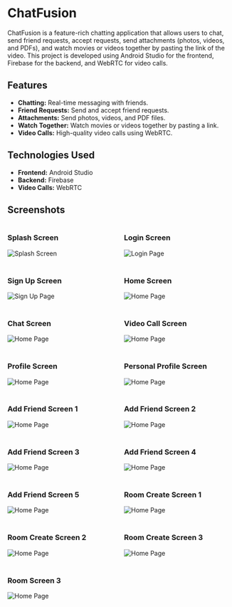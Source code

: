 # ChatFusion

ChatFusion is a feature-rich chatting application that allows users to chat, send friend requests, accept requests, send attachments (photos, videos, and PDFs), and watch movies or videos together by pasting the link of the video. This project is developed using Android Studio for the frontend, Firebase for the backend, and WebRTC for video calls.

## Features

- **Chatting:** Real-time messaging with friends.
- **Friend Requests:** Send and accept friend requests.
- **Attachments:** Send photos, videos, and PDF files.
- **Watch Together:** Watch movies or videos together by pasting a link.
- **Video Calls:** High-quality video calls using WebRTC.

## Technologies Used

- **Frontend:** Android Studio
- **Backend:** Firebase
- **Video Calls:** WebRTC

## Screenshots

<div style="display: grid; grid-template-columns: repeat(2, 1fr); gap: 20px;">
  <div>
    <h3>Splash Screen</h3>
    <img src="./assets/splash_screen.png" alt="Splash Screen" style="max-width: 100%;">
  </div>
  <div>
    <h3>Login Screen</h3>
    <img src="./assets/login_screen.png" alt="Login Page" style="max-width: 100%;">
  </div>
  <div>
    <h3>Sign Up Screen</h3>
    <img src="./assets/signup_screen.png" alt="Sign Up Page" style="max-width: 100%;">
  </div>
  <div>
    <h3>Home Screen</h3>
    <img src="./assets/home_screen.png" alt="Home Page" style="max-width: 100%;">
  </div>
  <div>
    <h3>Chat Screen</h3>
    <img src="./assets/chat_screen.png" alt="Home Page" style="max-width: 100%;">
  </div>
  <div>
    <h3>Video Call Screen</h3>
    <img src="./assets/video_call_screen.png" alt="Home Page" style="max-width: 100%;">
  </div>
  <div>
    <h3>Profile Screen</h3>
    <img src="./assets/profile_screen.png" alt="Home Page" style="max-width: 100%;">
  </div>
   <div>
    <h3>Personal Profile Screen</h3>
    <img src="./assets/personal_profile_screen.png" alt="Home Page" style="max-width: 100%;">
  </div>
   <div>
    <h3>Add Friend Screen 1</h3>
    <img src="./assets/add_friend_screen.png" alt="Home Page" style="max-width: 100%;">
  </div>
    <div>
    <h3>Add Friend Screen 2</h3>
    <img src="./assets/add_friend_screen_1.png" alt="Home Page" style="max-width: 100%;">
  </div>
   <div>
    <h3>Add Friend Screen 3</h3>
    <img src="./assets/add_friend_screen_2.png" alt="Home Page" style="max-width: 100%;">
  </div>
    <div>
    <h3>Add Friend Screen 4</h3>
    <img src="./assets/add_friend_screen_3.png" alt="Home Page" style="max-width: 100%;">
  </div>
   <div>
    <h3>Add Friend Screen 5</h3>
    <img src="./assets/add_friend_screen_4.png" alt="Home Page" style="max-width: 100%;">
  </div>

   <div>
    <h3>Room Create Screen 1</h3>
    <img src="./assets/room_create_screen.png" alt="Home Page" style="max-width: 100%;">
  </div>

  <div>
    <h3>Room Create Screen 2</h3>
    <img src="./assets/room_create_screen2.png" alt="Home Page" style="max-width: 100%;">
  </div>

   <div>
    <h3>Room Create Screen 3</h3>
    <img src="./assets/room_create_screen1.png" alt="Home Page" style="max-width: 100%;">
  </div>

  <div>
    <h3>Room Screen 3</h3>
    <img src="./assets/room_screen.png" alt="Home Page" style="max-width: 100%;">
  </div>
  
</div>
